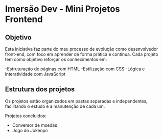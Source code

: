 # Imersão Dev - Mini Projetos Frontend

## Objetivo

Esta iniciativa faz parte do meu processo de evolução como desenvolvedor front-end, com foco em aprender de forma prática e contínua.
Cada projeto tem como objetivo reforçar os conhecimentos em:

-Estruturação de páginas com HTML
-Estilização com CSS
-Lógica e interatividade com JavaScript

## Estrutura dos projetos

Os projetos estão organizados em pastas separadas e independentes, facilitando o estudo e a manutenção de cada um.

Projetos concluidos:

- Conversor de moedas
- Jogo do Jokenpô